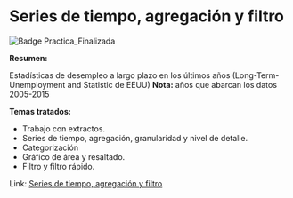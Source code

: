 # Series de tiempo, agregación y filtro 

![Badge Practica_Finalizada](https://img.shields.io/badge/STATUS-PRACTICA%20FINALIZADA-green)

**Resumen:**  
<p>
  Estadísticas de desempleo a largo plazo en los últimos años (Long-Term-Unemployment and Statistic de EEUU)
  <b>Nota:</b> años que abarcan los datos 2005-2015   
</p>

**Temas tratados:**  
   - Trabajo con extractos. 
   - Series de tiempo, agregación, granularidad y nivel de detalle. 
   - Categorización
   - Gráfico de área y resaltado. 
   - Filtro y filtro rápido.


Link:
[Series de tiempo, agregación y filtro](https://public.tableau.com/app/profile/ariel2737/viz/Desempleo_16794365670160/Estadsticasdedesempleo)
